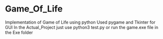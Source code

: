 # Game_Of_Life
Implementation of Game of Life using python
Used pygame and Tkinter for GUI
In the Actual_Project just use python3 test.py or run the game.exe file in the Exe folder
